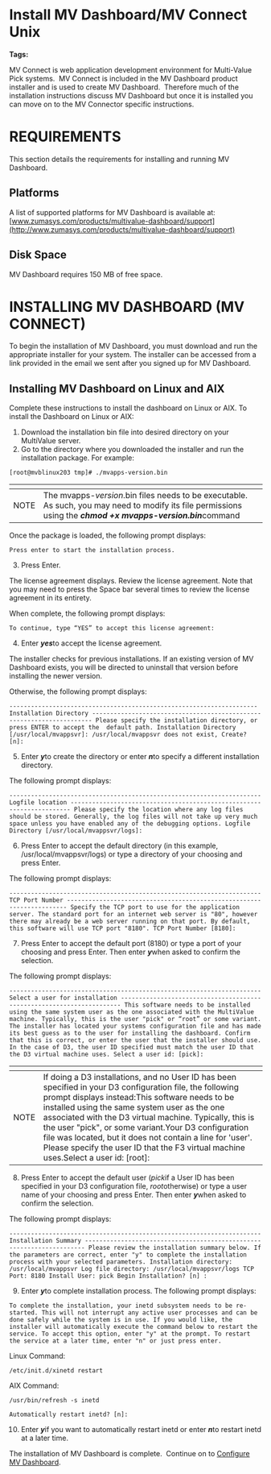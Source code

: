 # Install MV Dashboard/MV Connect Unix

<PageHeader />

**Tags:**
<badge text='connect' vertical='middle' />
<badge text='dashboard' vertical='middle' />
<badge text='mvdashboard' vertical='middle' />
<badge text='mvconnect' vertical='middle' />

MV Connect is web application development environment for Multi-Value Pick systems.  MV Connect is included in the MV Dashboard product installer and is used to create MV Dashboard.  Therefore much of the installation instructions discuss MV Dashboard but once it is installed you can move on to the MV Connector specific instructions.

# **REQUIREMENTS**

This section details the requirements for installing and running MV Dashboard.

## **Platforms**

A list of supported platforms for MV Dashboard is available at: [www.zumasys.com/products/multivalue-dashboard/support](http://www.zumasys.com/products/multivalue-dashboard/support)

## **Disk Space**

MV Dashboard requires 150 MB of free space.

# **INSTALLING MV DASHBOARD (MV CONNECT)**

To begin the installation of MV Dashboard, you must download and run the appropriate installer for your system. The installer can be accessed from a link provided in the email we sent after you signed up for MV Dashboard.



## **Installing MV Dashboard on Linux and AIX**

Complete these instructions to install the dashboard on Linux or AIX. To install the Dashboard on Linux or AIX:

1. Download the installation bin file into desired directory on your MultiValue server.
2. Go to the directory where you downloaded the installer and run the installation package. For example:




```
[root@mvblinux203 tmp]# ./mvapps-version.bin
```




| <!----> | <!----> |
| --- | --- |
| NOTE<br> | The mvapps-*version*.bin files needs to be executable. As such, you may need to modify its file permissions using the ***chmod +x mvapps-version.bin***command |


Once the package is loaded, the following prompt displays:

```
Press enter to start the installation process.
```

3. Press Enter.

The license agreement displays. Review the license agreement. Note that you may need to press the Space bar several times to review the license agreement in its entirety.

When complete, the following prompt displays:

```
To continue, type “YES” to accept this license agreement:
```

4. Enter ***yes***to accept the license agreement.

The installer checks for previous installations. If an existing version of MV Dashboard exists, you will be directed to uninstall that version before installing the newer version.

Otherwise, the following prompt displays:

```
--------------------------------------------------------------------- Installation Directory ---------------------------------------------------------------------- Please specify the installation directory, or press ENTER to accept the  default path. Installation Directory [/usr/local/mvappsvr]: /usr/local/mvappsvr does not exist, Create? [n]:
```

5. Enter ***y***to create the directory or enter ***n***to specify a different installation directory.

The following prompt displays:

```
---------------------------------------------------------------------- Logfile location ---------------------------------------------------------------------- Please specify the location where any log files should be stored. Generally, the log files will not take up very much space unless you have enabled any of the debugging options. Logfile Directory [/usr/local/mvappsvr/logs]:
```

6. Press Enter to accept the default directory (in this example, /usr/local/mvappsvr/logs) or type a directory of your choosing and press Enter.

The following prompt displays:

```
---------------------------------------------------------------------- TCP Port Number ---------------------------------------------------------------------- Specify the TCP port to use for the application server. The standard port for an internet web server is "80", however there may already be a web server running on that port. By default, this software will use TCP port "8180". TCP Port Number [8180]:
```

7. Press Enter to accept the default port (8180) or type a port of your choosing and press Enter. Then enter ***y***when asked to confirm the selection.

The following prompt displays:

```
---------------------------------------------------------------------- Select a user for installation ---------------------------------------------------------------------- This software needs to be installed using the same system user as the one associated with the MultiValue machine. Typically, this is the user "pick" or “root” or some variant. The installer has located your systems configuration file and has made its best guess as to the user for installing the dashboard. Confirm that this is correct, or enter the user that the installer should use. In the case of D3, the user ID specified must match the user ID that the D3 virtual machine uses. Select a user id: [pick]:
```


| <!----> | <!----> |
| --- | --- |
| NOTE | If doing a D3 installations, and no User ID has been specified in your D3 configuration file, the following prompt displays instead:This software needs to be installed using the same system user as the one associated with the D3 virtual machine. Typically, this is the user "pick", or some variant.Your D3 configuration file was located, but it does not contain a line for 'user'. Please specify the user ID that the F3 virtual machine uses.Select a user id: [root]: |


8. Press Enter to accept the default user (*pick*if a User ID has been specified in your D3 configuration file, *root*otherwise) or type a user name of your choosing and press Enter. Then enter ***y***when asked to confirm the selection.

The following prompt displays:

```
---------------------------------------------------------------------- Installation Summary ---------------------------------------------------------------------- Please review the installation summary below. If the parameters are correct, enter "y" to complete the installation process with your selected parameters. Installation directory: /usr/local/mvappsvr Log file directory: /usr/local/mvappsvr/logs TCP Port: 8180 Install User: pick Begin Installation? [n] :
```

9. Enter ***y***to complete installation process. The following prompt displays:

```
To complete the installation, your inetd subsystem needs to be re-started. This will not interrupt any active user processes and can be done safely while the system is in use. If you would like, the installer will automatically execute the command below to restart the service. To accept this option, enter "y" at the prompt. To restart the service at a later time, enter "n" or just press enter.
```

Linux Command:

```
/etc/init.d/xinetd restart 
```

AIX Command:

```
/usr/bin/refresh -s inetd 
```

```
Automatically restart inetd? [n]:
```

10. Enter ***y***if you want to automatically restart inetd or enter ***n***to restart inetd at a later time.

The installation of MV Dashboard is complete.  Continue on to [Configure MV Dashboard](./../configure-mv-dashboard).
<PageFooter />
